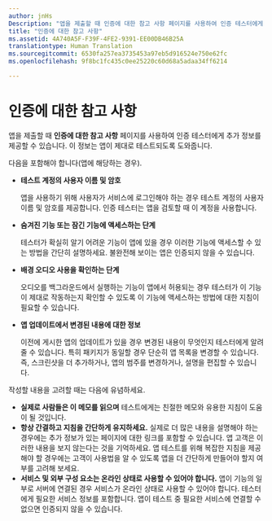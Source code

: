```yaml
---
author: jnHs
Description: "앱을 제출할 때 인증에 대한 참고 사항 페이지를 사용하여 인증 테스터에게 추가 정보를 제공할 수 있습니다. 이 정보는 앱이 제대로 테스트되도록 도와줍니다."
title: "인증에 대한 참고 사항"
ms.assetid: 4A740A5F-F39F-4FE2-9391-EE00DB46B25A
translationtype: Human Translation
ms.sourcegitcommit: 6530fa257ea3735453a97eb5d916524e750e62fc
ms.openlocfilehash: 9f8bc1fc435c0ee25220c60d68a5adaa34ff6214

---
```


# 인증에 대한 참고 사항


앱을 제출할 때 **인증에 대한 참고 사항** 페이지를 사용하여 인증 테스터에게 추가 정보를 제공할 수 있습니다. 이 정보는 앱이 제대로 테스트되도록 도와줍니다.

다음을 포함해야 합니다(앱에 해당하는 경우).

-   **테스트 계정의 사용자 이름 및 암호**

    앱을 사용하기 위해 사용자가 서비스에 로그인해야 하는 경우 테스트 계정의 사용자 이름 및 암호를 제공합니다. 인증 테스터는 앱을 검토할 때 이 계정을 사용합니다.

-   **숨겨진 기능 또는 잠긴 기능에 액세스하는 단계**

    테스터가 확실히 알기 어려운 기능이 앱에 있을 경우 이러한 기능에 액세스할 수 있는 방법을 간단히 설명하세요. 불완전해 보이는 앱은 인증되지 않을 수 있습니다.

-   **배경 오디오 사용을 확인하는 단계**

    오디오를 백그라운드에서 실행하는 기능이 앱에서 허용되는 경우 테스터가 이 기능이 제대로 작동하는지 확인할 수 있도록 이 기능에 액세스하는 방법에 대한 지침이 필요할 수 있습니다.

-   **앱 업데이트에서 변경된 내용에 대한 정보**

    이전에 게시한 앱의 업데이트가 있을 경우 변경된 내용이 무엇인지 테스터에게 알려줄 수 있습니다. 특히 패키지가 동일할 경우 단순히 앱 목록을 변경할 수 있습니다. 즉, 스크린샷을 더 추가하거나, 앱의 범주를 변경하거나, 설명을 편집할 수 있습니다.

작성할 내용을 고려할 때는 다음에 유념하세요.

-   **실제로 사람들은 이 메모를 읽으며** 테스트에게는 친절한 메모와 유용한 지침이 도움이 될 것입니다.
-   **항상 간결하고 지침을 간단하게 유지하세요.** 실제로 더 많은 내용을 설명해야 하는 경우에는 추가 정보가 있는 페이지에 대한 링크를 포함할 수 있습니다. 앱 고객은 이러한 내용을 보지 않는다는 것을 기억하세요. 앱 테스트를 위해 복잡한 지침을 제공해야 할 경우에는 고객이 사용법을 알 수 있도록 앱을 더 간단하게 만들어야 할지 여부를 고려해 보세요.
-   **서비스 및 외부 구성 요소는 온라인 상태로 사용할 수 있어야 합니다.** 앱이 기능의 일부로 서버에 연결된 경우 서비스가 온라인 상태로 사용할 수 있어야 합니다. 테스터에게 필요한 서비스 정보를 포함합니다. 앱이 테스트 중 필요한 서비스에 연결할 수 없으면 인증되지 않을 수 있습니다.

 

 







<!--HONumber=Aug16_HO3-->


